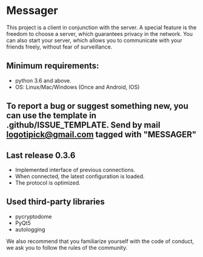 # Messager

This project is a client in conjunction with the server.
A special feature is the freedom to choose a server, which guarantees privacy in the network. You can also start your server, which allows you to communicate with your friends freely, without fear of surveillance.

## Minimum requirements: 

* python 3.6 and above.
* OS: Linux/Mac/Windows (Once and Android, IOS) 

## To report a bug or suggest something new, you can use the template in .github/ISSUE_TEMPLATE. Send by mail logotipick@gmail.com tagged with "MESSAGER"

## Last release 0.3.6

* Implemented interface of previous connections.
* When connected, the latest configuration is loaded.
* The protocol is optimized.

## Used third-party libraries

- pycryptodome
- PyQt5
- autologging

We also recommend that you familiarize yourself with the code of conduct, we ask you to follow the rules of the community.